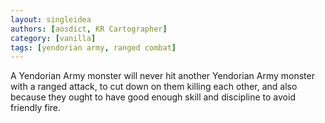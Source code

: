 ```yaml
---
layout: singleidea
authors: [aosdict, KR Cartographer]
category: [vanilla]
tags: [yendorian army, ranged combat]
---
```

A Yendorian Army monster will never hit another Yendorian Army monster with a ranged attack, to cut down on them killing each other, and also because they ought to have good enough skill and discipline to avoid friendly fire.
